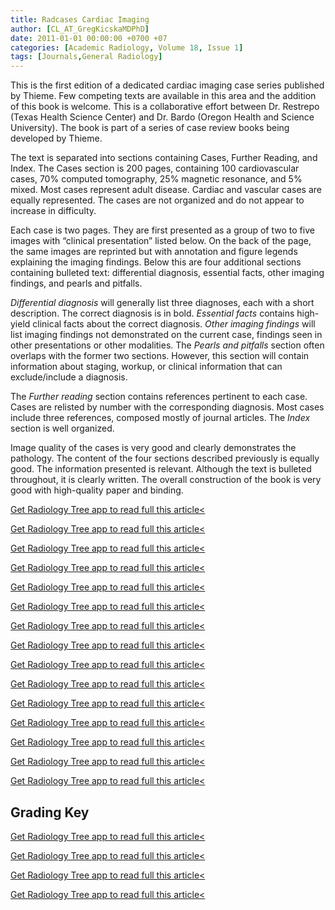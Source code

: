 ```yaml
---
title: Radcases Cardiac Imaging
author: [CL_AT_GregKicskaMDPhD]
date: 2011-01-01 00:00:00 +0700 +07
categories: [Academic Radiology, Volume 18, Issue 1]
tags: [Journals,General Radiology]
---
```

This is the first edition of a dedicated cardiac imaging case series published by Thieme. Few competing texts are available in this area and the addition of this book is welcome. This is a collaborative effort between Dr. Restrepo (Texas Health Science Center) and Dr. Bardo (Oregon Health and Science University). The book is part of a series of case review books being developed by Thieme.

The text is separated into sections containing Cases, Further Reading, and Index. The Cases section is 200 pages, containing 100 cardiovascular cases, 70% computed tomography, 25% magnetic resonance, and 5% mixed. Most cases represent adult disease. Cardiac and vascular cases are equally represented. The cases are not organized and do not appear to increase in difficulty.

Each case is two pages. They are first presented as a group of two to five images with “clinical presentation” listed below. On the back of the page, the same images are reprinted but with annotation and figure legends explaining the imaging findings. Below this are four additional sections containing bulleted text: differential diagnosis, essential facts, other imaging findings, and pearls and pitfalls.

_Differential diagnosis_ will generally list three diagnoses, each with a short description. The correct diagnosis is in bold. _Essential facts_ contains high-yield clinical facts about the correct diagnosis. _Other imaging findings_ will list imaging findings not demonstrated on the current case, findings seen in other presentations or other modalities. The _Pearls and pitfalls_ section often overlaps with the former two sections. However, this section will contain information about staging, workup, or clinical information that can exclude/include a diagnosis.

The _Further reading_ section contains references pertinent to each case. Cases are relisted by number with the corresponding diagnosis. Most cases include three references, composed mostly of journal articles. The _Index_ section is well organized.

Image quality of the cases is very good and clearly demonstrates the pathology. The content of the four sections described previously is equally good. The information presented is relevant. Although the text is bulleted throughout, it is clearly written. The overall construction of the book is very good with high-quality paper and binding.

[Get Radiology Tree app to read full this article<](https://clinicalpub.com/app)

[Get Radiology Tree app to read full this article<](https://clinicalpub.com/app)

[Get Radiology Tree app to read full this article<](https://clinicalpub.com/app)

[Get Radiology Tree app to read full this article<](https://clinicalpub.com/app)

[Get Radiology Tree app to read full this article<](https://clinicalpub.com/app)

[Get Radiology Tree app to read full this article<](https://clinicalpub.com/app)

[Get Radiology Tree app to read full this article<](https://clinicalpub.com/app)

[Get Radiology Tree app to read full this article<](https://clinicalpub.com/app)

[Get Radiology Tree app to read full this article<](https://clinicalpub.com/app)

[Get Radiology Tree app to read full this article<](https://clinicalpub.com/app)

[Get Radiology Tree app to read full this article<](https://clinicalpub.com/app)

[Get Radiology Tree app to read full this article<](https://clinicalpub.com/app)

[Get Radiology Tree app to read full this article<](https://clinicalpub.com/app)

[Get Radiology Tree app to read full this article<](https://clinicalpub.com/app)

[Get Radiology Tree app to read full this article<](https://clinicalpub.com/app)

## Grading Key

[Get Radiology Tree app to read full this article<](https://clinicalpub.com/app)

[Get Radiology Tree app to read full this article<](https://clinicalpub.com/app)

[Get Radiology Tree app to read full this article<](https://clinicalpub.com/app)

[Get Radiology Tree app to read full this article<](https://clinicalpub.com/app)